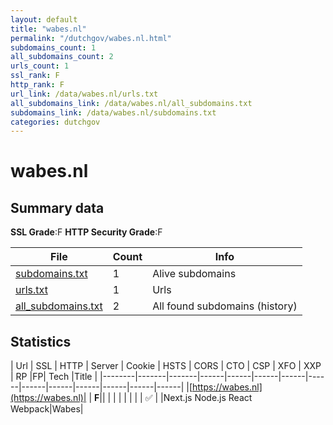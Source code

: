 ```yaml
---
layout: default
title: "wabes.nl"
permalink: "/dutchgov/wabes.nl.html"
subdomains_count: 1
all_subdomains_count: 2
urls_count: 1
ssl_rank: F
http_rank: F
url_link: /data/wabes.nl/urls.txt
all_subdomains_link: /data/wabes.nl/all_subdomains.txt
subdomains_link: /data/wabes.nl/subdomains.txt
categories: dutchgov
---
```



# wabes.nl
## Summary data


**SSL Grade**:F
**HTTP Security Grade**:F


| File       | Count | Info |
|------------|-------|------|
|[subdomains.txt](/data/wabes.nl/subdomains.txt)|1|Alive subdomains|
|[urls.txt](/data/wabes.nl/urls.txt)|1|Urls|
|[all_subdomains.txt](/data/wabes.nl/all_subdomains.txt)|2|All found subdomains (history)|


## Statistics


| Url | SSL | HTTP | Server | Cookie | HSTS | CORS | CTO | CSP | XFO | XXP | RP |FP| Tech |Title |
|--------|-------|-------|------|------|------|------|------|------|------|------|------|------|------|
|[https://wabes.nl](https://wabes.nl)| | **F**|| | | | | | | | :white_check_mark: | |Next.js Node.js React Webpack|Wabes|